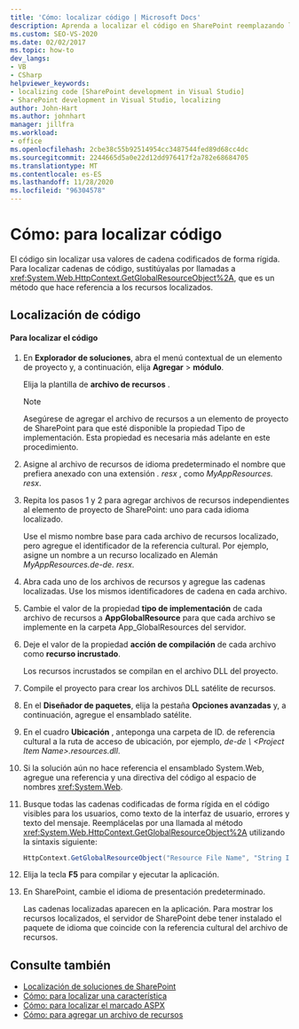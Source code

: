 ```yaml
---
title: 'Cómo: localizar código | Microsoft Docs'
description: Aprenda a localizar el código en SharePoint reemplazando las cadenas codificadas de forma rígida por llamadas a GetGlobalResourceObject, un método que hace referencia a recursos localizados.
ms.custom: SEO-VS-2020
ms.date: 02/02/2017
ms.topic: how-to
dev_langs:
- VB
- CSharp
helpviewer_keywords:
- localizing code [SharePoint development in Visual Studio]
- SharePoint development in Visual Studio, localizing
author: John-Hart
ms.author: johnhart
manager: jillfra
ms.workload:
- office
ms.openlocfilehash: 2cbe38c55b92514954cc3487544fed89d68cc4dc
ms.sourcegitcommit: 2244665d5a0e22d12dd976417f2a782e68684705
ms.translationtype: MT
ms.contentlocale: es-ES
ms.lasthandoff: 11/28/2020
ms.locfileid: "96304578"
---
```

# <a name="how-to-localize-code"></a>Cómo: para localizar código
  El código sin localizar usa valores de cadena codificados de forma rígida. Para localizar cadenas de código, sustitúyalas por llamadas a <xref:System.Web.HttpContext.GetGlobalResourceObject%2A>, que es un método que hace referencia a los recursos localizados.

## <a name="localize-code"></a>Localización de código

#### <a name="to-localize-code"></a>Para localizar el código

1. En **Explorador de soluciones**, abra el menú contextual de un elemento de proyecto y, a continuación, elija **Agregar**  >  **módulo**.

     Elija la plantilla de **archivo de recursos** .

    > [!NOTE]
    > Asegúrese de agregar el archivo de recursos a un elemento de proyecto de SharePoint para que esté disponible la propiedad Tipo de implementación. Esta propiedad es necesaria más adelante en este procedimiento.

2. Asigne al archivo de recursos de idioma predeterminado el nombre que prefiera anexado con una extensión *. resx* , como *MyAppResources. resx*.

3. Repita los pasos 1 y 2 para agregar archivos de recursos independientes al elemento de proyecto de SharePoint: uno para cada idioma localizado.

     Use el mismo nombre base para cada archivo de recursos localizado, pero agregue el identificador de la referencia cultural. Por ejemplo, asigne un nombre a un recurso localizado en Alemán *MyAppResources.de-de. resx*.

4. Abra cada uno de los archivos de recursos y agregue las cadenas localizadas. Use los mismos identificadores de cadena en cada archivo.

5. Cambie el valor de la propiedad **tipo de implementación** de cada archivo de recursos a **AppGlobalResource** para que cada archivo se implemente en la carpeta App_GlobalResources del servidor.

6. Deje el valor de la propiedad **acción de compilación** de cada archivo como **recurso incrustado**.

     Los recursos incrustados se compilan en el archivo DLL del proyecto.

7. Compile el proyecto para crear los archivos DLL satélite de recursos.

8. En el **Diseñador de paquetes**, elija la pestaña **Opciones avanzadas** y, a continuación, agregue el ensamblado satélite.

9. En el cuadro **Ubicación** , anteponga una carpeta de ID. de referencia cultural a la ruta de acceso de ubicación, por ejemplo, *de-de \\ \<Project Item Name>.resources.dll*.

10. Si la solución aún no hace referencia el ensamblado System.Web, agregue una referencia y una directiva del código al espacio de nombres <xref:System.Web>.

11. Busque todas las cadenas codificadas de forma rígida en el código visibles para los usuarios, como texto de la interfaz de usuario, errores y texto del mensaje. Reemplácelas por una llamada al método <xref:System.Web.HttpContext.GetGlobalResourceObject%2A> utilizando la sintaxis siguiente:

    ```csharp
    HttpContext.GetGlobalResourceObject("Resource File Name", "String ID")
    ```

12. Elija la tecla **F5** para compilar y ejecutar la aplicación.

13. En SharePoint, cambie el idioma de presentación predeterminado.

     Las cadenas localizadas aparecen en la aplicación. Para mostrar los recursos localizados, el servidor de SharePoint debe tener instalado el paquete de idioma que coincide con la referencia cultural del archivo de recursos.

## <a name="see-also"></a>Consulte también
- [Localización de soluciones de SharePoint](../sharepoint/localizing-sharepoint-solutions.md)
- [Cómo: para localizar una característica](../sharepoint/how-to-localize-a-feature.md)
- [Cómo: para localizar el marcado ASPX](../sharepoint/how-to-localize-aspx-markup.md)
- [Cómo: para agregar un archivo de recursos](../sharepoint/how-to-add-a-resource-file.md)
